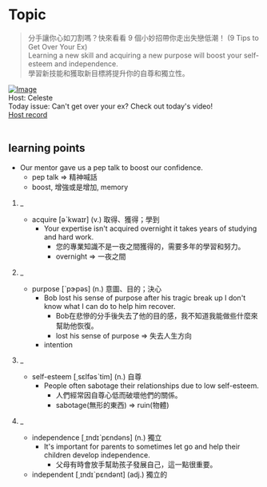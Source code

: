 # Topic

> 分手讓你心如刀割嗎？快來看看 9 個小妙招帶你走出失戀低潮！ (9 Tips to Get Over Your Ex) <br>
> Learning a new skill and acquiring a new purpose will boost your self-esteem and independence. <br>
> 學習新技能和獲取新目標將提升你的自尊和獨立性。 <br>

[![Image](https://cdn.voicetube.com/assets/thumbnails/H7X-qoGw6W0.jpg)](https://www.youtube.com/embed/H7X-qoGw6W0?rel=0&showinfo=0&cc_load_policy=0&controls=1&autoplay=1&iv_load_policy=3&playsinline=1&wmode=transparent&start=91&end=98&enablejsapi=1&origin=https://tw.voicetube.com&widgetid=1)<br>
Host: Celeste
<br>Today issue: Can't get over your ex? Check out today's video!
<br>
[Host record](https://cdn.voicetube.com/tmp/everyday_records/celeste.chen/3051.mp3)
<br><br>
## learning points
- Our mentor gave us a pep talk to boost our confidence.
    + pep talk => 精神喊話
    + boost, 增強或是增加, memory

1. _
	* acquire [əˋkwaɪr] (v.) 取得、獲得；學到
        - Your expertise isn't acquired overnight it takes years of studying and hard work.
            + 您的專業知識不是一夜之間獲得的，需要多年的學習和努力。
            + overnight => 一夜之間

2. _
	* purpose [ˋpɝpəs] (n.) 意圖、目的；決心
        - Bob lost his sense of purpose after his tragic break up I don't know what I can do to help him recover.
            + Bob在悲慘的分手後失去了他的目的感，我不知道我能做些什麼來幫助他恢復。
            + lost his sense of purpose => 失去人生方向
        - intention

3. _
	* self-esteem [͵sɛlfəsˋtim] (n.) 自尊
        - People often sabotage their relationships due to low self-esteem.
            + 人們經常因自尊心低而破壞他們的關係。
            + sabotage(無形的東西) => ruin(物體)

4. _
	* independence [͵ɪndɪˋpɛndəns] (n.) 獨立
        - It's important for parents to sometimes let go and help their children develop independence.
            + 父母有時會放手幫助孩子發展自己，這一點很重要。
	* independent [͵ɪndɪˋpɛndənt] (adj.) 獨立的
